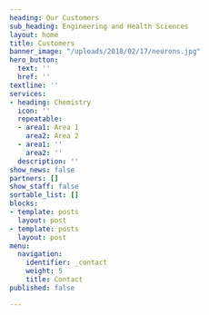 ```yaml
---
heading: Our Customers
sub_heading: Engineering and Health Sciences
layout: home
title: Customers
banner_image: "/uploads/2018/02/17/neurons.jpg"
hero_button:
  text: ''
  href: ''
textline: ''
services:
- heading: Chemistry
  icon: ''
  repeatable:
  - area1: Area 1
    area2: Area 2
  - area1: ''
    area2: ''
  description: ''
show_news: false
partners: []
show_staff: false
sortable_list: []
blocks:
- template: posts
  layout: post
- template: posts
  layout: post
menu:
  navigation:
    identifier: _contact
    weight: 5
    title: Contact
published: false

---
```

